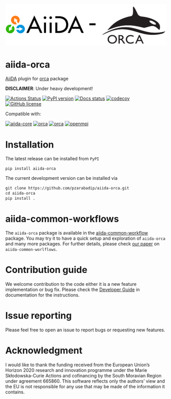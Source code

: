 ![logo](./miscellaneous/aiida-orca_logo.png)

# aiida-orca
[AiiDA](www.aiida.net) plugin for [orca](https://orcaforum.kofo.mpg.de/app.php/portal) package

**DISCLAIMER**: Under heavy development!

[![Actions Status](https://github.com/pzarabadip/aiida-orca/workflows/Build/badge.svg)](https://github.com/pzarabadip/aiida-orca/actions)
[![PyPI version](https://badge.fury.io/py/aiida-orca.svg)](https://badge.fury.io/py/aiida-orca)
[![Docs status](https://readthedocs.org/projects/aiida-orca/badge)](http://aiida-orca.readthedocs.io/)
[![codecov](https://codecov.io/gh/pzarabadip/aiida-orca/branch/develop/graph/badge.svg)](https://codecov.io/gh/pzarabadip/aiida-orca)
[![GitHub license](https://img.shields.io/badge/License-MIT-blue.svg)](https://github.com/pzarabadip/aiida-orca/blob/master/LICENSE)

Compatible with:

[![aiida-core](https://img.shields.io/badge/AiiDA-%3E=1.6,%3C3.0-007ec6.svg?logo=data%3Aimage%2Fpng%3Bbase64%2CiVBORw0KGgoAAAANSUhEUgAAACMAAAAhCAYAAABTERJSAAAABHNCSVQICAgIfAhkiAAAAAlwSFlzAAAFhgAABYYBG6Yz4AAAABl0RVh0U29mdHdhcmUAd3d3Lmlua3NjYXBlLm9yZ5vuPBoAAAUbSURBVFiFzZhrbFRVEMd%2Fc%2B5uu6UUbIFC%2FUAUVEQCLbQJBIiBDyiImJiIhmohYNCkqJAQxASLF8tDgYRHBLXRhIcKNtFEhVDgAxBJqgmVh4JEKg3EIn2QYqBlt917xg%2BFss%2ByaDHOtzsz5z%2B%2FuZl7ztmF%2F5HJvxVQN6cPYX8%2FPLnOmsvNAvqfwuib%2FbNIk9cQeQnLcKRL5xLIV%2Fic9eJeunjPYbRs4FjQSpTB3aS1IpRKeeOOewajy%2FKKEO8Q0DuVdKy8IqsbPulxGHUfCBBu%2BwUYGuFuBTK7wQnht6PEbf4tlRomVRjCbXNjQEB0AyrFQOL5ENIJm7dTLZE6DPJCnEtFZVXDLny%2B4Sjv0PmmYu1ZdUek9RiMgoDmJ8V0L7XJqsZ3UW8YsBOwEeHeeFce7jEYXBy0m9m4BbXqSj2%2Bxnkg26MCVrN6DEZcwggtd8pTFx%2Fh3B9B50YLaFOPwXQKUt0tBLegtSomfBlfY13PwijbEnhztGzgJsK5h9W9qeWwBqjvyhB2iBs1Qz0AU974DciRGO8CVN8AJhAeMAdA3KbrKEtvxhsI%2B9emWiJlGBEU680Cfk%2BSsVqXZvcFYGXjF8ABVJ%2BTNfVXehyms1zzn1gmIOxLEB6E31%2FWBe5rnCarmo7elf7dJEeaLh80GasliI5F6Q9cAz1GY1OJVNDxTzQTw7iY%2FHEZRQY7xqJ9RU2LFe%2FYqakdP911ha0XhjjiTVAkDwgatWfCGeYocx8M3glG8g8EXhSrLrHnEFJ5Ymow%2FkhIYv6ttYUW1iFmEqqxdVoUs9FmsDYSqmtmJh3Cl1%2BVtl2s7owDUdocR5bceiyoSivGTT5vzpbzL1uoBpmcAAQgW7ArnKD9ng9rc%2BNgrobSNwpSkkhcRN%2BvmXLjIsDovYHHEfmsYFygPAnIDEQrQPzJYCOaLHLUfIt7Oq0LJn9fxkSgNCb1qEIQ5UKgT%2Fs6gJmVOOroJhQBXVqw118QtWLdyUxEP45sUpSzqP7RDdFYMyB9UReMiF1MzPwoUqHt8hjGFFeP5wZAbZ%2F0%2BcAtAAcji6LeSq%2FMYiAvSsdw3GtrfVSVFUBbIhwRWYR7yOcr%2FBi%2FB1MSJZ16JlgH1AGM3EO2QnmMyrSbTSiACgFBv4yCUapZkt9qwWVL7aeOyHvArJjm8%2Fz9BhdI4XcZgz2%2FvRALosjsk1ODOyMcJn9%2FYI6IrkS5vxMGdUwou2YKfyVqJpn5t9aNs3gbQMbdbkxnGdsr4bTHm2AxWo9yNZK4PXR3uzhAh%2BM0AZejnCrGdy0UvJxl0oMKgWSLR%2B1LH2aE9ViejiFs%2BXn6bTjng3MlIhJ1I1TkuLdg6OcAbD7Xx%2Bc3y9TrWAiSHqVkbZ2v9ilCo6s4AjwZCzFyD9mOL305nV9aonvsQeT2L0gVk4OwOJqXXVRW7naaxswDKVdlYLyMXAnntteYmws2xcVVZzq%2BtHPAooQggmJkc6TLSusOiL4RKgwzzYU1iFQgiUBA1H7E8yPau%2BZl9P7AblVNebtHqTgxLfRqrNvZWjsHZFuqMqKcDWdlFjF7UGvX8Jn24DyEAykJwNcdg0OvJ4p5pQ9tV6SMlP4A0PNh8aYze1ArROyUNTNouy8tNF3Rt0CSXb6bRFl4%2FIfQzNMjaE9WwpYOWQnOdEF%2BTdJNO0iFh7%2BI0kfORzQZb6P2kymS9oTxzBiM9rUqLWr1WE5G6ODhycQd%2FUnNVeMbcH68hYkGycNoUNWc8fxaxfwhDbHpfwM5oeTY7rUX8QAAAABJRU5ErkJggg%3D%3D)](https://www.aiida.net/)
[![orca](https://img.shields.io/badge/ORCA-v4.2.1-007ec6.svg)](https://orcaforum.kofo.mpg.de/app.php/portal)
[![orca](https://img.shields.io/badge/ORCA-v5.0-007ec6.svg)](https://orcaforum.kofo.mpg.de/app.php/portal)
[![openmpi](https://img.shields.io/badge/OpenMPI-v2.1.6-007ec6.svg)](https://www.open-mpi.org/)


<!-- [![PyPI version](https://badge.fury.io/py/aiida-orca.svg)](https://badge.fury.io/py/aiida-orca) -->
<!-- [![PyPI pyversions](https://img.shields.io/pypi/pyversions/aiida-orca.svg)](https://pypi.python.org/pypi/aiida-orca/) -->

<!-- [![DOI](https://zenodo.org/badge/201230518.svg)](https://zenodo.org/badge/latestdoi/201230518) -->


# Installation
The latest release can be installed from `PyPI`
```console
pip install aiida-orca
```

The current development version can be installed via
```console
git clone https://github.com/pzarabadip/aiida-orca.git
cd aiida-orca
pip install .
```

# aiida-common-workflows
The `aiida-orca` package is available in the
[aiida-common-workflow](https://github.com/aiidateam/aiida-common-workflows) package.
You may try it to have a quick setup and exploration of `aiida-orca` and many more packages.
For further details, please check [our paper](https://www.nature.com/articles/s41524-021-00594-6) on `aiida-common-worlflows`.

# Contribution guide
We welcome contribution to the code either it is a new feature implementation or bug fix.
Please check the [Developer Guide](https://aiida-orca.readthedocs.io/en/develop/developer_guide/index.html)
in documentation for the instructions.

# Issue reporting
Please feel free to open an issue to report bugs or requesting new features.


# Acknowledgment
I would like to thank the funding received from the European Union’s Horizon 2020 research and innovation programme under the Marie Skłodowska-Curie Actions and cofinancing by the South Moravian Region under agreement 665860. This software reflects only the authors’ view and the EU is not responsible for any use that may be made of the information it contains.

<!-- ![aiida-orca](miscellaneous/ackn_logo.png) -->
